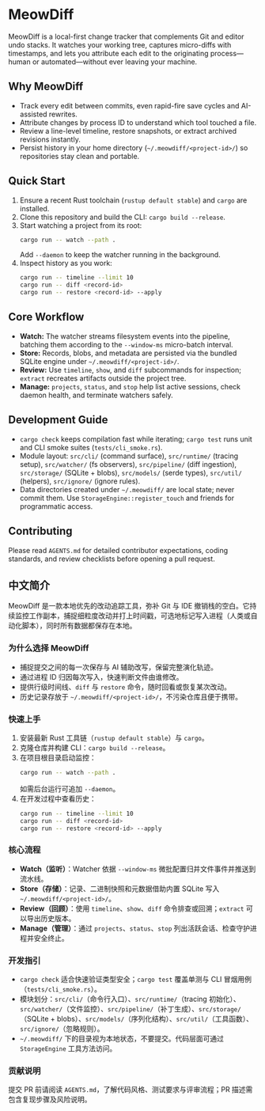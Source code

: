 # MeowDiff

MeowDiff is a local-first change tracker that complements Git and editor undo stacks. It watches your working tree, captures micro-diffs with timestamps, and lets you attribute each edit to the originating process—human or automated—without ever leaving your machine.

## Why MeowDiff
- Track every edit between commits, even rapid-fire save cycles and AI-assisted rewrites.
- Attribute changes by process ID to understand which tool touched a file.
- Review a line-level timeline, restore snapshots, or extract archived revisions instantly.
- Persist history in your home directory (`~/.meowdiff/<project-id>/`) so repositories stay clean and portable.

## Quick Start
1. Ensure a recent Rust toolchain (`rustup default stable`) and `cargo` are installed.
2. Clone this repository and build the CLI: `cargo build --release`.
3. Start watching a project from its root:
   ```bash
   cargo run -- watch --path .
   ```
   Add `--daemon` to keep the watcher running in the background.
4. Inspect history as you work:
   ```bash
   cargo run -- timeline --limit 10
   cargo run -- diff <record-id>
   cargo run -- restore <record-id> --apply
   ```

## Core Workflow
- **Watch:** The watcher streams filesystem events into the pipeline, batching them according to the `--window-ms` micro-batch interval.
- **Store:** Records, blobs, and metadata are persisted via the bundled SQLite engine under `~/.meowdiff/<project-id>/`.
- **Review:** Use `timeline`, `show`, and `diff` subcommands for inspection; `extract` recreates artifacts outside the project tree.
- **Manage:** `projects`, `status`, and `stop` help list active sessions, check daemon health, and terminate watchers safely.

## Development Guide
- `cargo check` keeps compilation fast while iterating; `cargo test` runs unit and CLI smoke suites (`tests/cli_smoke.rs`).
- Module layout: `src/cli/` (command surface), `src/runtime/` (tracing setup), `src/watcher/` (fs observers), `src/pipeline/` (diff ingestion), `src/storage/` (SQLite + blobs), `src/models/` (serde types), `src/util/` (helpers), `src/ignore/` (ignore rules).
- Data directories created under `~/.meowdiff/` are local state; never commit them. Use `StorageEngine::register_touch` and friends for programmatic access.

## Contributing
Please read `AGENTS.md` for detailed contributor expectations, coding standards, and review checklists before opening a pull request.

## 中文简介
MeowDiff 是一款本地优先的改动追踪工具，弥补 Git 与 IDE 撤销栈的空白。它持续监控工作副本，捕捉细粒度改动并打上时间戳，可选地标记写入进程（人类或自动化脚本），同时所有数据都保存在本地。

### 为什么选择 MeowDiff
- 捕捉提交之间的每一次保存与 AI 辅助改写，保留完整演化轨迹。
- 通过进程 ID 归因每次写入，快速判断文件由谁修改。
- 提供行级时间线、`diff` 与 `restore` 命令，随时回看或恢复某次改动。
- 历史记录存放于 `~/.meowdiff/<project-id>/`，不污染仓库且便于携带。

### 快速上手
1. 安装最新 Rust 工具链（`rustup default stable`）与 `cargo`。
2. 克隆仓库并构建 CLI：`cargo build --release`。
3. 在项目根目录启动监控：
   ```bash
   cargo run -- watch --path .
   ```
   如需后台运行可追加 `--daemon`。
4. 在开发过程中查看历史：
   ```bash
   cargo run -- timeline --limit 10
   cargo run -- diff <record-id>
   cargo run -- restore <record-id> --apply
   ```

### 核心流程
- **Watch（监听）**：Watcher 依据 `--window-ms` 微批配置归并文件事件并推送到流水线。
- **Store（存储）**：记录、二进制快照和元数据借助内置 SQLite 写入 `~/.meowdiff/<project-id>/`。
- **Review（回顾）**：使用 `timeline`、`show`、`diff` 命令排查或回溯；`extract` 可以导出历史版本。
- **Manage（管理）**：通过 `projects`、`status`、`stop` 列出活跃会话、检查守护进程并安全终止。

### 开发指引
- `cargo check` 适合快速验证类型安全；`cargo test` 覆盖单测与 CLI 冒烟用例（`tests/cli_smoke.rs`）。
- 模块划分：`src/cli/`（命令行入口）、`src/runtime/`（tracing 初始化）、`src/watcher/`（文件监控）、`src/pipeline/`（补丁生成）、`src/storage/`（SQLite + blobs）、`src/models/`（序列化结构）、`src/util/`（工具函数）、`src/ignore/`（忽略规则）。
- `~/.meowdiff/` 下的目录视为本地状态，不要提交。代码层面可通过 `StorageEngine` 工具方法访问。

### 贡献说明
提交 PR 前请阅读 `AGENTS.md`，了解代码风格、测试要求与评审流程；PR 描述需包含复现步骤及风险说明。
